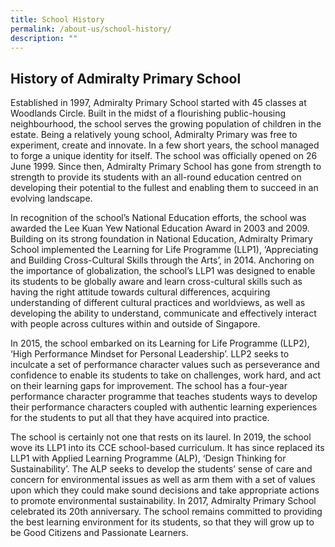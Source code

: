 ```yaml
---
title: School History
permalink: /about-us/school-history/
description: ""
---
```

## History of Admiralty Primary School

Established in 1997, Admiralty Primary School started with 45 classes at Woodlands Circle. Built in the midst of a flourishing public-housing neighbourhood, the school serves the growing population of children in the estate. Being a relatively young school, Admiralty Primary was free to experiment, create and innovate. In a few short years, the school managed to forge a unique identity for itself. The school was officially opened on 26 June 1999. Since then, Admiralty Primary School has gone from strength to strength to provide its students with an all-round education centred on developing their potential to the fullest and enabling them to succeed in an evolving landscape.

In recognition of the school’s National Education efforts, the school was awarded the Lee Kuan Yew National Education Award in 2003 and 2009. Building on its strong foundation in National Education, Admiralty Primary School implemented the Learning for Life Programme (LLP1), ‘Appreciating and Building Cross-Cultural Skills through the Arts’, in 2014. Anchoring on the importance of globalization, the school’s LLP1 was designed to enable its students to be globally aware and learn cross-cultural skills such as having the right attitude towards cultural differences, acquiring understanding of different cultural practices and worldviews, as well as developing the ability to understand, communicate and effectively interact with people across cultures within and outside of Singapore.

In 2015, the school embarked on its Learning for Life Programme (LLP2), ‘High Performance Mindset for Personal Leadership’. LLP2 seeks to inculcate a set of performance character values such as perseverance and confidence to enable its students to take on challenges, work hard, and act on their learning gaps for improvement. The school has a four-year performance character programme that teaches students ways to develop their performance characters coupled with authentic learning experiences for the students to put all that they have acquired into practice.

The school is certainly not one that rests on its laurel. In 2019, the school wove its LLP1 into its CCE school-based curriculum. It has since replaced its LLP1 with Applied Learning Programme (ALP), ‘Design Thinking for Sustainability’. The ALP seeks to develop the students’ sense of care and concern for environmental issues as well as arm them with a set of values upon which they could make sound decisions and take appropriate actions to promote environmental sustainability.
In 2017, Admiralty Primary School celebrated its 20th anniversary. The school remains committed to providing the best learning environment for its students, so that they will grow up to be Good Citizens and Passionate Learners.